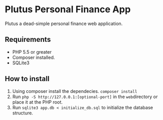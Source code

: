 # Plutus Personal Finance App

Plutus a dead-simple personal finance web application.

## Requirements

- PHP 5.5 or greater
- Composer installed.
- SQLite3

## How to install

1. Using composer install the dependecies.
`composer install`
2. Run `php -S http://127.0.0.1:[optional-port]` in the `web`directory or place it at the PHP root.
3. Run `sqlite3 app.db < initialize_db.sql` to initialize the database structure.
